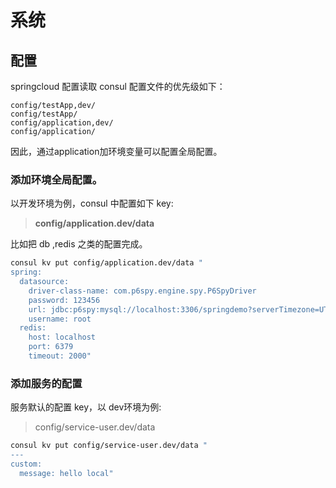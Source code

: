 
# 系统

## 配置

springcloud 配置读取 consul 配置文件的优先级如下：

```
config/testApp,dev/
config/testApp/
config/application,dev/
config/application/
```
因此，通过application加环境变量可以配置全局配置。

### 添加环境全局配置。

以开发环境为例，consul 中配置如下 key:
> **config/application.dev/data**

比如把 db ,redis 之类的配置完成。

```sh
consul kv put config/application.dev/data "
spring:
  datasource:
    driver-class-name: com.p6spy.engine.spy.P6SpyDriver
    password: 123456
    url: jdbc:p6spy:mysql://localhost:3306/springdemo?serverTimezone=UTC&useSSL=false&allowPublicKeyRetrieval=true
    username: root
  redis:
    host: localhost
    port: 6379
    timeout: 2000"
```

### 添加服务的配置

服务默认的配置 key，以 dev环境为例:

> config/service-user.dev/data

```sh
consul kv put config/service-user.dev/data "
---
custom:
  message: hello local"
```